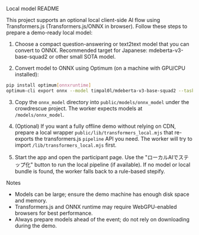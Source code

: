 Local model README

This project supports an optional local client-side AI flow using Transformers.js (Transformers.js/ONNX in browser). Follow these steps to prepare a demo-ready local model:

1. Choose a compact question-answering or text2text model that you can convert to ONNX. Recommended target for Japanese: mdeberta-v3-base-squad2 or other small SOTA model.

2. Convert model to ONNX using Optimum (on a machine with GPU/CPU installed):

```bash
pip install optimum[onnxruntime]
optimum-cli export onnx --model timpal0l/mdeberta-v3-base-squad2 --task question-answering ./onnx_model/
```

3. Copy the `onnx_model` directory into `public/models/onnx_model` under the crowdrescue project. The worker expects models at `/models/onnx_model`.

4. (Optional) If you want a fully offline demo without relying on CDN, prepare a local wrapper `public/lib/transformers_local.mjs` that re-exports the transformers.js `pipeline` API you need. The worker will try to import `/lib/transformers_local.mjs` first.

5. Start the app and open the participant page. Use the "ローカルAIでステップ化" button to run the local pipeline (if available). If no model or local bundle is found, the worker falls back to a rule-based stepify.

Notes
- Models can be large; ensure the demo machine has enough disk space and memory.
- Transformers.js and ONNX runtime may require WebGPU-enabled browsers for best performance.
- Always prepare models ahead of the event; do not rely on downloading during the demo.
